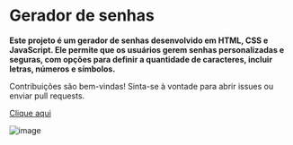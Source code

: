 # Gerador de senhas 

**Este projeto é um gerador de senhas desenvolvido em HTML, CSS e JavaScript. Ele permite que os usuários gerem senhas personalizadas e seguras, com opções para definir a quantidade de caracteres, incluir letras, números e símbolos.**

Contribuições são bem-vindas! Sinta-se à vontade para abrir issues ou enviar pull requests.

[Clique aqui](https://ggvictor.github.io/Gerador-de-senhas/)

![image](https://github.com/ggvictor/Gerador-de-senhas/assets/107512940/c3ed0544-8e2e-4fcf-87f9-2175cc330623)
